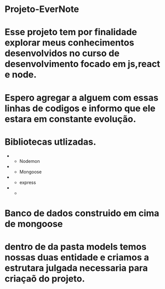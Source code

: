 # Projeto-EverNote

# Esse projeto tem por finalidade explorar meus conhecimentos desenvolvidos no curso de desenvolvimento focado em js,react e node.

# Espero agregar a alguem com essas linhas de codigos e informo que ele estara em constante evolução.

# Bibliotecas utlizadas.
*   - Nodemon
*   - Mongoose
*   - express
*   - 

# Banco de dados construido em cima de mongoose
# dentro de da pasta models temos nossas duas entidade e criamos a estrutara julgada necessaria para criaçaõ do projeto.